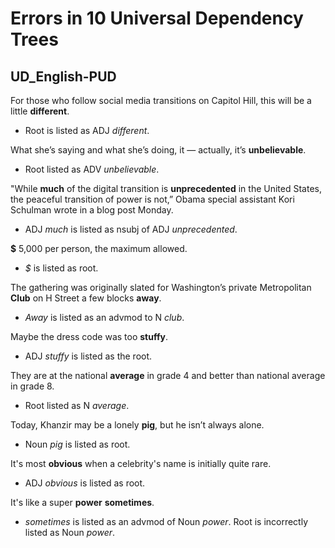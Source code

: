 Errors in 10 Universal Dependency Trees
======
UD_English-PUD
------
For those who follow social media transitions on Capitol Hill, this will be a little **different**.   

* Root is listed as ADJ *different*.  

What she’s saying and what she’s doing, it — actually, it’s **unbelievable**.
   
* Root listed as ADV *unbelievable*.  

"While **much** of the digital transition is **unprecedented** in the United States, the peaceful transition of power is not,” Obama special assistant Kori Schulman wrote in a blog post Monday.   

* ADJ *much* is listed as nsubj of ADJ *unprecedented*. 

**$** 5,000 per person, the maximum allowed.   

* *$* is listed as root.  
 
The gathering was originally slated for Washington’s private Metropolitan **Club** on H Street a few blocks **away**.   

* *Away* is listed as an advmod to N *club*.  

Maybe the dress code was too **stuffy**.   

* ADJ *stuffy* is listed as the root.   

They are at the national **average** in grade 4 and better than national average in grade 8.   

* Root listed as N *average*.  

Today, Khanzir may be a lonely **pig**, but he isn’t always alone.   

* Noun *pig* is listed as root.   

It's most **obvious** when a celebrity's name is initially quite rare.   

* ADJ *obvious* is listed as root.  

It's like a super **power** **sometimes**.   

* *sometimes* is listed as an advmod of Noun *power*. Root is incorrectly listed as Noun *power*.   

